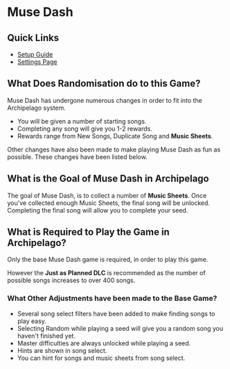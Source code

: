 # Muse Dash

## Quick Links
- [Setup Guide](../../../../tutorial/Muse%20Dash/setup/en)
- [Settings Page](../../../../games/Muse%20Dash/player-settings)

## What Does Randomisation do to this Game?

Muse Dash has undergone numerous changes in order to fit into the Archipelago system.

- You will be given a number of starting songs.
- Completing any song will give you 1-2 rewards.
- Rewards range from New Songs, Duplicate Song and **Music Sheets**.

Other changes have also been made to make playing Muse Dash as fun as possible. These changes have been listed below.

## What is the Goal of Muse Dash in Archipelago

The goal of Muse Dash, is to collect a number of **Music Sheets**. Once you've collected enough Music Sheets, the final song will be unlocked. Completing the final song will allow you to complete your seed.

## What is Required to Play the Game in Archipelago?

Only the base Muse Dash game is required, in order to play this game.

However the **Just as Planned DLC** is recommended as the number of possible songs increases to over 400 songs.

### What Other Adjustments have been made to the Base Game?

- Several song select filters have been added to make finding songs to play easy.
- Selecting Random while playing a seed will give you a random song you haven't finished yet.
- Master difficulties are always unlocked while playing a seed.
- Hints are shown in song select.
- You can hint for songs and music sheets from song select.